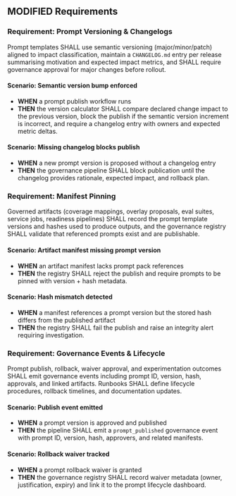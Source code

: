 ## MODIFIED Requirements
### Requirement: Prompt Versioning & Changelogs
Prompt templates SHALL use semantic versioning (major/minor/patch) aligned to impact classification, maintain a `CHANGELOG.md` entry per release summarising motivation and expected impact metrics, and SHALL require governance approval for major changes before rollout.

#### Scenario: Semantic version bump enforced
- **WHEN** a prompt publish workflow runs
- **THEN** the version calculator SHALL compare declared change impact to the previous version, block the publish if the semantic version increment is incorrect, and require a changelog entry with owners and expected metric deltas.

#### Scenario: Missing changelog blocks publish
- **WHEN** a new prompt version is proposed without a changelog entry
- **THEN** the governance pipeline SHALL block publication until the changelog provides rationale, expected impact, and rollback plan.

### Requirement: Manifest Pinning
Governed artifacts (coverage mappings, overlay proposals, eval suites, service jobs, readiness pipelines) SHALL record the prompt template versions and hashes used to produce outputs, and the governance registry SHALL validate that referenced prompts exist and are publishable.

#### Scenario: Artifact manifest missing prompt version
- **WHEN** an artifact manifest lacks prompt pack references
- **THEN** the registry SHALL reject the publish and require prompts to be pinned with version + hash metadata.

#### Scenario: Hash mismatch detected
- **WHEN** a manifest references a prompt version but the stored hash differs from the published artifact
- **THEN** the registry SHALL fail the publish and raise an integrity alert requiring investigation.

### Requirement: Governance Events & Lifecycle
Prompt publish, rollback, waiver approval, and experimentation outcomes SHALL emit governance events including prompt ID, version, hash, approvals, and linked artifacts. Runbooks SHALL define lifecycle procedures, rollback timelines, and documentation updates.

#### Scenario: Publish event emitted
- **WHEN** a prompt version is approved and published
- **THEN** the pipeline SHALL emit a `prompt_published` governance event with prompt ID, version, hash, approvers, and related manifests.

#### Scenario: Rollback waiver tracked
- **WHEN** a prompt rollback waiver is granted
- **THEN** the governance registry SHALL record waiver metadata (owner, justification, expiry) and link it to the prompt lifecycle dashboard.
